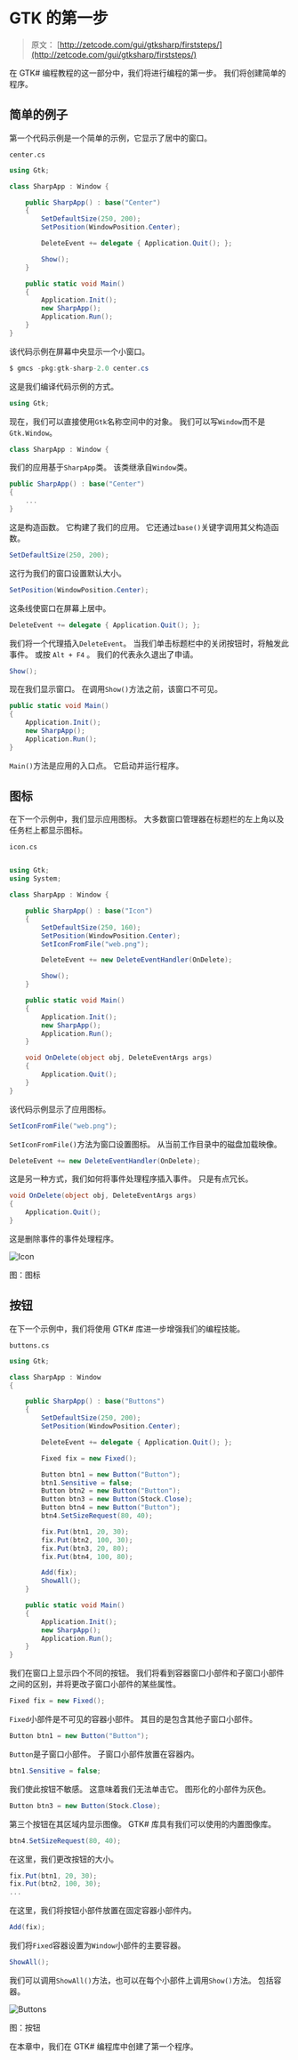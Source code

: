 # GTK 的第一步

> 原文： [http://zetcode.com/gui/gtksharp/firststeps/](http://zetcode.com/gui/gtksharp/firststeps/)

在 GTK# 编程教程的这一部分中，我们将进行编程的第一步。 我们将创建简单的程序。

## 简单的例子

第一个代码示例是一个简单的示例，它显示了居中的窗口。

`center.cs`

```cs
using Gtk;

class SharpApp : Window {

    public SharpApp() : base("Center")
    {
        SetDefaultSize(250, 200);
        SetPosition(WindowPosition.Center);

        DeleteEvent += delegate { Application.Quit(); };

        Show();    
    }

    public static void Main()
    {
        Application.Init();
        new SharpApp();        
        Application.Run();
    }
}

```

该代码示例在屏幕中央显示一个小窗口。

```cs
$ gmcs -pkg:gtk-sharp-2.0 center.cs

```

这是我们编译代码示例的方式。

```cs
using Gtk;

```

现在，我们可以直接使用`Gtk`名称空间中的对象。 我们可以写`Window`而不是`Gtk.Window`。

```cs
class SharpApp : Window {

```

我们的应用基于`SharpApp`类。 该类继承自`Window`类。

```cs
public SharpApp() : base("Center")
{
    ...   
}

```

这是构造函数。 它构建了我们的应用。 它还通过`base()`关键字调用其父构造函数。

```cs
SetDefaultSize(250, 200);

```

这行为我们的窗口设置默认大小。

```cs
SetPosition(WindowPosition.Center);

```

这条线使窗口在屏幕上居中。

```cs
DeleteEvent += delegate { Application.Quit(); };

```

我们将一个代理插入`DeleteEvent`。 当我们单击标题栏中的关闭按钮时，将触发此事件。 或按 `Alt + F4` 。 我们的代表永久退出了申请。

```cs
Show();

```

现在我们显示窗口。 在调用`Show()`方法之前，该窗口不可见。

```cs
public static void Main()
{
    Application.Init();
    new SharpApp();        
    Application.Run();
}

```

`Main()`方法是应用的入口点。 它启动并运行程序。

## 图标

在下一个示例中，我们显示应用图标。 大多数窗口管理器在标题栏的左上角以及任务栏上都显示图标。

`icon.cs`

```cs

using Gtk;
using System;

class SharpApp : Window {

    public SharpApp() : base("Icon")
    {
        SetDefaultSize(250, 160);
        SetPosition(WindowPosition.Center);
        SetIconFromFile("web.png");

        DeleteEvent += new DeleteEventHandler(OnDelete);

        Show();      
    }

    public static void Main()
    {
        Application.Init();
        new SharpApp();
        Application.Run();
    }

    void OnDelete(object obj, DeleteEventArgs args)
    {
        Application.Quit();
    }
}

```

该代码示例显示了应用图标。

```cs
SetIconFromFile("web.png");

```

`SetIconFromFile()`方法为窗口设置图标。 从当前工作目录中的磁盘加载映像。

```cs
DeleteEvent += new DeleteEventHandler(OnDelete);

```

这是另一种方式，我们如何将事件处理程序插入事件。 只是有点冗长。

```cs
void OnDelete(object obj, DeleteEventArgs args)
{
    Application.Quit();
}

```

这是删除事件的事件处理程序。

![Icon](img/e5af2c2cf8196372e49aba585fbd7138.jpg)

图：图标

## 按钮

在下一个示例中，我们将使用 GTK# 库进一步增强我们的编程技能。

`buttons.cs`

```cs
using Gtk;

class SharpApp : Window
{

    public SharpApp() : base("Buttons")
    {
        SetDefaultSize(250, 200);
        SetPosition(WindowPosition.Center);

        DeleteEvent += delegate { Application.Quit(); };

        Fixed fix = new Fixed();

        Button btn1 = new Button("Button");
        btn1.Sensitive = false;
        Button btn2 = new Button("Button");
        Button btn3 = new Button(Stock.Close);
        Button btn4 = new Button("Button");
        btn4.SetSizeRequest(80, 40);

        fix.Put(btn1, 20, 30);
        fix.Put(btn2, 100, 30);
        fix.Put(btn3, 20, 80);
        fix.Put(btn4, 100, 80);

        Add(fix);
        ShowAll();
    }

    public static void Main() 
    {
        Application.Init();
        new SharpApp();
        Application.Run();
    }
}

```

我们在窗口上显示四个不同的按钮。 我们将看到容器窗口小部件和子窗口小部件之间的区别，并将更改子窗口小部件的某些属性。

```cs
Fixed fix = new Fixed();

```

`Fixed`小部件是不可见的容器小部件。 其目的是包含其他子窗口小部件。

```cs
Button btn1 = new Button("Button");

```

`Button`是子窗口小部件。 子窗口小部件放置在容器内。

```cs
btn1.Sensitive = false;

```

我们使此按钮不敏感。 这意味着我们无法单击它。 图形化的小部件为灰色。

```cs
Button btn3 = new Button(Stock.Close);

```

第三个按钮在其区域内显示图像。 GTK# 库具有我们可以使用的内置图像库。

```cs
btn4.SetSizeRequest(80, 40);

```

在这里，我们更改按钮的大小。

```cs
fix.Put(btn1, 20, 30);
fix.Put(btn2, 100, 30);
...

```

在这里，我们将按钮小部件放置在固定容器小部件内。

```cs
Add(fix);

```

我们将`Fixed`容器设置为`Window`小部件的主要容器。

```cs
ShowAll();

```

我们可以调用`ShowAll()`方法，也可以在每个小部件上调用`Show()`方法。 包括容器。

![Buttons](img/7b483a856190e8608062a9eaa2b2984f.jpg)

图：按钮

在本章中，我们在 GTK# 编程库中创建了第一个程序。